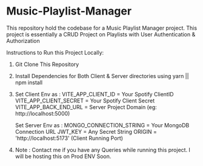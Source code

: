 # Music-Playlist-Manager

This repository hold the codebase for a Music Playlist Manager project. This project is essentially a CRUD Project on Playlists with User Authentication &amp; Authorization

Instructions to Run this Project Locally:

1. Git Clone This Repository
2. Install Dependencies for Both Client & Server directories using yarn || npm install
3. Set Client Env as :
   VITE_APP_CLIENT_ID = Your Spotify ClientID
   VITE_APP_CLIENT_SECRET = Your Spotify Client Secret
   VITE_APP_BACK_END_URL = Server Project Domain (eg: http://localhost:5000)

   Set Server Env as :
   MONGO_CONNECTION_STRING = Your MongoDB Connection URL
   JWT_KEY = Any Secret String
   ORIGIN = 'http://localhost:5173' (Client Running Port)

4. Note : Contact me if you have any Queries while running this project. I will be hosting this on Prod ENV Soon.
